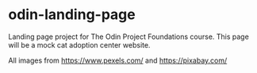 # odin-landing-page

Landing page project for The Odin Project Foundations course. This page will be a mock cat adoption center website. 

All images from https://www.pexels.com/ and https://pixabay.com/